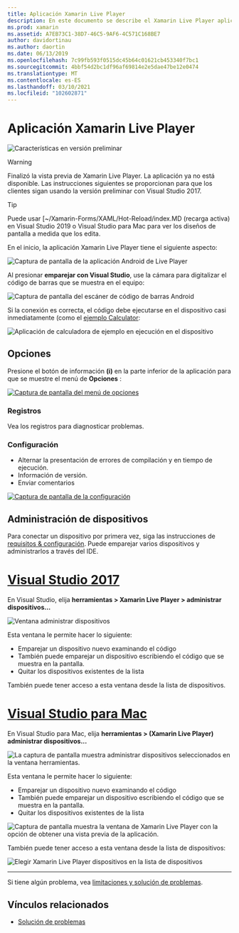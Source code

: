 ```yaml
---
title: Aplicación Xamarin Live Player
description: En este documento se describe el Xamarin Live Player aplicación, que se puede usar para obtener una vista previa de los cambios de código en el dispositivo. Describe el programa de instalación, los ejemplos, los registros, la configuración, la administración de dispositivos y mucho más.
ms.prod: xamarin
ms.assetid: A7EB73C1-38D7-46C5-9AF6-4C571C168BE7
author: davidortinau
ms.author: daortin
ms.date: 06/13/2019
ms.openlocfilehash: 7c99fb593f0515dc45b64c01621cb453340f7bc1
ms.sourcegitcommit: 4bbf54d2bc1df96af69814e2e5dae47be12e0474
ms.translationtype: MT
ms.contentlocale: es-ES
ms.lasthandoff: 03/10/2021
ms.locfileid: "102602871"
---
```

# <a name="xamarin-live-player-app"></a>Aplicación Xamarin Live Player

![Características en versión preliminar](~/media/shared/preview.png)

> [!WARNING]
> Finalizó la vista previa de Xamarin Live Player. La aplicación ya no está disponible. Las instrucciones siguientes se proporcionan para que los clientes sigan usando la versión preliminar con Visual Studio 2017.

> [!TIP]
> Puede usar [~/Xamarin-Forms/XAML/Hot-Reload/index.MD (recarga activa) en Visual Studio 2019 o Visual Studio para Mac para ver los diseños de pantalla a medida que los edita.

En el inicio, la aplicación Xamarin Live Player tiene el siguiente aspecto:

![Captura de pantalla de la aplicación Android de Live Player](player-images/app-android-sml.png)

Al presionar **emparejar con Visual Studio**, use la cámara para digitalizar el código de barras que se muestra en el equipo:

![Captura de pantalla del escáner de código de barras Android](player-images/scan-android-sml.png)

Si la conexión es correcta, el código debe ejecutarse en el dispositivo casi inmediatamente (como el [ejemplo Calculator](https://github.com/xamarin/mobile-samples/tree/master/LivePlayer/BasicCalculator):

![Aplicación de calculadora de ejemplo en ejecución en el dispositivo](player-images/basic-calculator-sml.png)

## <a name="options"></a>Opciones

Presione el botón de información **(i)** en la parte inferior de la aplicación para que se muestre el menú de **Opciones** :

[![Captura de pantalla del menú de opciones](player-images/options-sml.png)](player-images/options.png#lightbox)

### <a name="logs"></a>Registros

Vea los registros para diagnosticar problemas.

### <a name="settings"></a>Configuración

- Alternar la presentación de errores de compilación y en tiempo de ejecución.
- Información de versión.
- Enviar comentarios

[![Captura de pantalla de la configuración](player-images/settings-sml.png)](player-images/settings.png#lightbox)

## <a name="managing-devices"></a>Administración de dispositivos

Para conectar un dispositivo por primera vez, siga las instrucciones de [requisitos & configuración](~/tools/live-player/install.md). Puede emparejar varios dispositivos y administrarlos a través del IDE.

# <a name="visual-studio-2017"></a>[Visual Studio 2017](#tab/windows)

En Visual Studio, elija **herramientas > Xamarin Live Player > administrar dispositivos...**

![Ventana administrar dispositivos](player-images/manage-tools-menu-vs.png)

Esta ventana le permite hacer lo siguiente:

- Emparejar un dispositivo nuevo examinando el código
- También puede emparejar un dispositivo escribiendo el código que se muestra en la pantalla.
- Quitar los dispositivos existentes de la lista

También puede tener acceso a esta ventana desde la lista de dispositivos.

# <a name="visual-studio-for-mac"></a>[Visual Studio para Mac](#tab/macos)

En Visual Studio para Mac, elija **herramientas > (Xamarin Live Player) administrar dispositivos...**

![La captura de pantalla muestra administrar dispositivos seleccionados en la ventana herramientas.](player-images/manage-tools-menu.png)

Esta ventana le permite hacer lo siguiente:

- Emparejar un dispositivo nuevo examinando el código
- También puede emparejar un dispositivo escribiendo el código que se muestra en la pantalla.
- Quitar los dispositivos existentes de la lista

![Captura de pantalla muestra la ventana de Xamarin Live Player con la opción de obtener una vista previa de la aplicación.](player-images/manage.png)

También puede tener acceso a esta ventana desde la lista de dispositivos:

![Elegir Xamarin Live Player dispositivos en la lista de dispositivos](player-images/manage-device-menu.png)

-----

Si tiene algún problema, vea [limitaciones y solución de problemas](~/tools/live-player/troubleshooting.md).

## <a name="related-links"></a>Vínculos relacionados

- [Solución de problemas](~/tools/live-player/troubleshooting.md)
